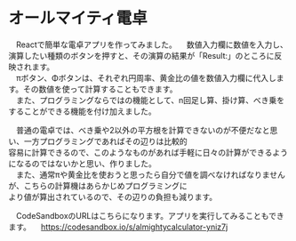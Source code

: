 # オールマイティ電卓

　Reactで簡単な電卓アプリを作ってみました。
　数値入力欄に数値を入力し、演算したい種類のボタンを押すと、その演算の結果が「Result:」のところに反映されます。  
　πボタン、Φボタンは、それぞれ円周率、黄金比の値を数値入力欄に代入します。その数値を使って計算することもできます。  
　また、プログラミングならではの機能として、n回足し算、掛け算、べき乗をすることができる機能を付け加えました。 
 
　普通の電卓では、べき乗や2以外の平方根を計算できないのが不便だなと思い、一方プログラミングであればその辺りは比較的  
 容易に計算できるので、このようなものがあれば手軽に日々の計算ができるようになるのではないかと思い、作りました。  
　また、通常πや黄金比を使おうと思ったら自分で値を調べなければなりませんが、こちらの計算機はあらかじめプログラミングに  
より値が算出されているので、その辺りの負担も減ります。
 
　CodeSandboxのURLはこちらになります。アプリを実行してみることもできます。
　https://codesandbox.io/s/almightycalculator-yniz7j
